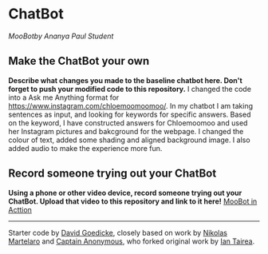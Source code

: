 # ChatBot

*MooBotby Ananya Paul Student*


## Make the ChatBot your own

**Describe what changes you made to the baseline chatbot here. Don't forget to push your modified code to this repository.**
I changed the code into a Ask me Anything format for https://www.instagram.com/chloemoomoomoo/. 
In my chatbot I am taking sentences as input, and looking for keywords for specific answers. Based on the keyword, I have constructed answers for Chloemoomoo and used her Instagram pictures and bakcground for the webpage. 
I changed the colour of text, added some shading and aligned background image. 
I also added audio to make the experience more fun. 


## Record someone trying out your ChatBot

**Using a phone or other video device, record someone trying out your ChatBot. Upload that video to this repository and link to it here!**
[MooBot in Acttion](https://youtu.be/P7QcNx9g67c)


---
Starter code by [David Goedicke](mailto:da.goedicke@gmail.com), closely based on work by [Nikolas Martelaro](mailto:nmartelaro@gmail.com) and [Captain Anonymous](https://codepen.io/anon/pen/PEVYXz), who forked original work by [Ian Tairea](https://codepen.io/mrtairea/pen/yJapwv).
